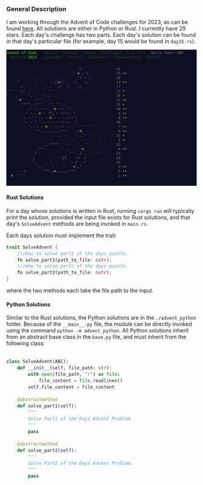 ### General Description

I am working through the Advent of Code challenges for 2023, as can be found [here](https://adventofcode.com/2023). All solutions are either in Python or Rust. I currently have 29 stars. Each day's challenge has two parts. Each day's solution can be found in that day's particular file (for example, day 15 would be found in `day15.rs`).

![Latest Dashboard](./advent_dashboard.png)

#### Rust Solutions

For a day whose solutions is written in Rust, running `cargo run` will typically print the solution, provided the input file exists for Rust solutions, and that day's `SolveAdvent` methods are being invoked in `main.rs`.

Each days solution must implement the trait:

```Rust
trait SolveAdvent {
    ///How to solve part1 of the days puzzle.
    fn solve_part1(path_to_file: &str);
    ///How to solve part2 of the days puzzle.
    fn solve_part2(path_to_file: &str);
}
```

where the two methods each take the file path to the input.

#### Python Solutions

Similar to the Rust solutions, the Python solutions are in the `./advent_python` folder. Because of the `__main__.py` file,
the module can be directly invoked using the command `python -m advent_python`. All Python solutions inherit from an abstract base class in the `base.py` file, and must inherit from the following class:

```python

class SolveAdvent(ABC):
    def __init__(self, file_path: str):
        with open(file_path, "r") as file:
            file_content = file.readlines()
        self.file_content = file_content

    @abstractmethod
    def solve_part1(self):
        """
        Solve Part1 of the Days Advent Problem
        """
        pass

    @abstractmethod
    def solve_part2(self):
        """
        Solve Part2 of the Days Advent Problem.
        """
        pass
```
